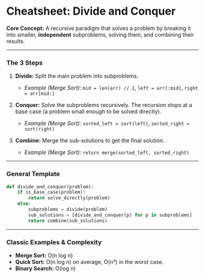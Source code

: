 
# Cheatsheet: Divide and Conquer

**Core Concept:** A recursive paradigm that solves a problem by breaking it into smaller, **independent** subproblems, solving them, and combining their results.

---

### The 3 Steps

1.  **Divide:** Split the main problem into subproblems.
    - *Example (Merge Sort):* `mid = len(arr) // 2`, `left = arr[:mid]`, `right = arr[mid:]`

2.  **Conquer:** Solve the subproblems recursively. The recursion stops at a base case (a problem small enough to be solved directly).
    - *Example (Merge Sort):* `sorted_left = sort(left)`, `sorted_right = sort(right)`

3.  **Combine:** Merge the sub-solutions to get the final solution.
    - *Example (Merge Sort):* `return merge(sorted_left, sorted_right)`

---

### General Template

```python
def divide_and_conquer(problem):
    if is_base_case(problem):
        return solve_directly(problem)
    else:
        subproblems = divide(problem)
        sub_solutions = [divide_and_conquer(p) for p in subproblems]
        return combine(sub_solutions)
```

---

### Classic Examples & Complexity

- **Merge Sort:** O(n log n)
- **Quick Sort:** O(n log n) on average, O(n²) in the worst case.
- **Binary Search:** O(log n)
